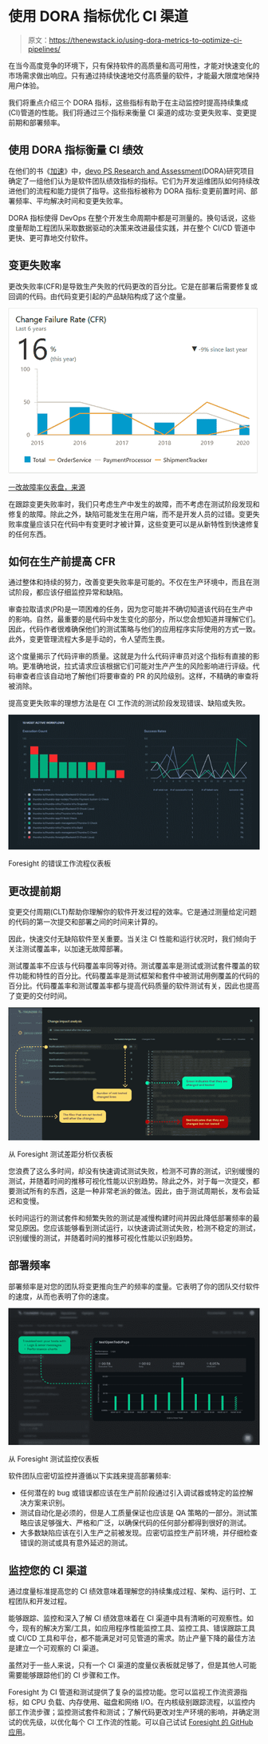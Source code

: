 # 使用 DORA 指标优化 CI 渠道

> 原文：<https://thenewstack.io/using-dora-metrics-to-optimize-ci-pipelines/>

在当今高度竞争的环境下，只有保持软件的高质量和高可用性，才能对快速变化的市场需求做出响应。只有通过持续快速地交付高质量的软件，才能最大限度地保持用户体验。

我们将重点介绍三个 DORA 指标，这些指标有助于在主动监控时提高持续集成(CI)管道的性能。我们将通过三个指标来衡量 CI 渠道的成功:变更失败率、变更提前期和部署频率。

## 使用 DORA 指标衡量 CI 绩效

在他们的书《[加速](https://www.amazon.com/Accelerate-Software-Performing-Technology-Organizations/dp/1942788339)》中，[devo PS Research and Assessment](https://www.devops-research.com/research.html)(DORA)研究项目确定了一组他们认为是软件团队绩效指标的指标。它们为开发运维团队如何持续改进他们的流程和能力提供了指导。这些指标被称为 DORA 指标:变更前置时间、部署频率、平均解决时间和变更失败率。

DORA 指标使得 DevOps 在整个开发生命周期中都是可测量的。换句话说，这些度量帮助工程团队采取数据驱动的决策来改进最佳实践，并在整个 CI/CD 管道中更快、更可靠地交付软件。

## 变更失败率

更改失败率(CFR)是导致生产失败的代码更改的百分比。它是在部署后需要修复或回调的代码。由代码变更引起的产品缺陷构成了这个度量。

![](img/3ec96dfa30461f656b589f8ef61c8f21.png)

[一改故障率仪表盘，来源](https://marketplace.visualstudio.com/items?itemName=solidify.devops-metrics)

在跟踪变更失败率时，我们只考虑生产中发生的故障，而不考虑在测试阶段发现和修复的故障。除此之外，缺陷可能发生在用户端，而不是开发人员的过错。变更失败率度量应该只在代码中有变更时才被计算，这些变更可以是从新特性到快速修复的任何东西。

## 如何在生产前提高 CFR

通过整体和持续的努力，改善变更失败率是可能的。不仅在生产环境中，而且在测试阶段，都应该仔细监控异常和缺陷。

审查拉取请求(PR)是一项困难的任务，因为您可能并不确切知道该代码在生产中的影响。自然，最重要的是代码中发生变化的部分，所以您会想知道并理解它们。因此，代码作者很难确保他们的测试策略与他们的应用程序实际使用的方式一致。此外，变更管理流程大多是手动的，令人望而生畏。

这个度量揭示了代码评审的质量。这就是为什么代码评审员对这个指标有直接的影响。更准确地说，拉式请求应该根据它们可能对生产产生的风险影响进行评级。代码审查者应该自动地了解他们将要审查的 PR 的风险级别。这样，不精确的审查将被消除。

提高变更失败率的理想方法是在 CI 工作流的测试阶段发现错误、缺陷或失败。

![](img/1d778c36a0f7338bec343931d56994a8.png)

Foresight 的错误工作流程仪表板

## 更改提前期

变更交付周期(CLT)帮助你理解你的软件开发过程的效率。它是通过测量给定问题的代码的第一次提交和部署之间的时间来计算的。

因此，快速交付无缺陷软件至关重要。当关注 CI 性能和运行状况时，我们倾向于关注测试覆盖率，以加速无故障部署。

测试覆盖率不应该与代码覆盖率同等对待。测试覆盖率是测试或测试套件覆盖的软件功能和特性的百分比。代码覆盖率是测试框架和套件中被测试用例覆盖的代码的百分比。代码覆盖率和测试覆盖率都与提高代码质量的软件测试有关，因此也提高了变更的交付时间。

![](img/c2465cbcb26ea0cff85f69fcc63616e6.png)

从 Foresight 测试差距分析仪表板

您浪费了这么多时间，却没有快速调试测试失败，检测不可靠的测试，识别缓慢的测试，并随着时间的推移可视化性能以识别趋势。除此之外，对于每一次提交，都要测试所有的东西，这是一种非常老派的做法。因此，由于测试周期长，发布会延迟和变慢。

长时间运行的测试套件和频繁失败的测试是减慢构建时间并因此降低部署频率的最常见原因。您应该能够看到测试运行，以快速调试测试失败，检测不稳定的测试，识别缓慢的测试，并随着时间的推移可视化性能以识别趋势。

## 部署频率

部署频率是对您的团队将变更推向生产的频率的度量。它表明了你的团队交付软件的速度，从而也表明了你的速度。

![](img/ed84710a23c298255be886e570ffd0b8.png)

从 Foresight 测试监控仪表板

软件团队应密切监控并遵循以下实践来提高部署频率:

*   任何潜在的 bug 或错误都应该在生产前阶段通过引入调试器或特定的监控解决方案来识别。
*   测试自动化是必须的，但是人工质量保证也应该是 QA 策略的一部分。测试策略应该足够强大、严格和广泛，以确保代码的任何部分都得到很好的测试。
*   大多数缺陷应该在引入生产之前被发现。应密切监控生产前环境，并仔细检查错误的测试或具有意外延迟的测试。

## 监控您的 CI 渠道

通过度量标准提高您的 CI 绩效意味着理解您的持续集成过程、架构、运行时、工程团队和开发过程。

能够跟踪、监控和深入了解 CI 绩效意味着在 CI 渠道中具有清晰的可观察性。如今，现有的解决方案/工具，如应用程序性能监控工具、监控工具、错误跟踪工具或 CI/CD 工具和平台，都不能满足对可见管道的需求。防止产量下降的最佳方法是建立一个可观察的 CI 渠道。

虽然对于一些人来说，只有一个 CI 渠道的度量仪表板就足够了，但是其他人可能需要能够跟踪他们的 CI 步骤和工作。

Foresight 为 CI 管道和测试提供了复杂的监控功能。您可以监视工作流资源指标，如 CPU 负载、内存使用、磁盘和网络 I/O。在内核级别跟踪流程，以监控内部工作流步骤；监控测试套件和测试；了解代码更改对生产环境的影响，并确定测试的优先级，以优化每个 CI 工作流的性能。可以自己试试 [Foresight 的 GitHub 应用](https://github.com/marketplace/thundra-foresight)。

<svg xmlns:xlink="http://www.w3.org/1999/xlink" viewBox="0 0 68 31" version="1.1"><title>Group</title> <desc>Created with Sketch.</desc></svg>
